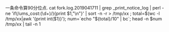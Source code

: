一条命令算90分位点.
cat fork.log.2019041711 | grep _print_notice_log | perl -ne 'if(/ums_cost:(\d+)/){print $1,"\n"}' | sort -n -r > /tmp/xx ; total=$(wc -l /tmp/xx|awk '{print int($1)}'); num=`echo "${total}/10" | bc`; head -n $num /tmp/xx | tail -n 1
